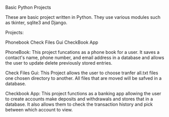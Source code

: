 Basic Python Projects

These are basic project written in Python. They use various modules such as tkinter, sqlite3 and Django.

Projects:

Phonebook
Check Files Gui
CheckBook App

PhoneBook: 
This project funcations as a phone book for a user. It saves a contact's name, phone number, and email address
in a database and allows the user to update delete previously stored entries.

Check Files Gui:
This Project allows the user to choose tranfer all.txt files one chosen directory to another. All files that
are moved will be safved in a database.

Checkbook App:
This project functions as a banking app allowing the user to create accounts make deposits and withdrawals 
and stores that in a database. It also allows them to check the transaction history and pick between which
account to view.
